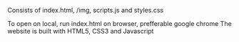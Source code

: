 Consists of index.html, /img, scripts.js and styles.css

To open on local, run index.html on browser, prefferable google chrome
The website is built with HTML5, CSS3 and Javascript